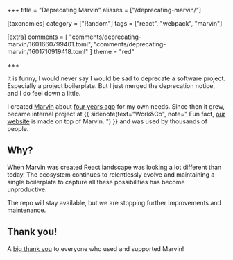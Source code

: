 +++
title = "Deprecating <span>Marvin</span>"
aliases = ["/deprecating-marvin/"]

[taxonomies]
category = ["Random"]
tags = ["react", "webpack", "marvin"]

[extra]
comments = [
  "comments/deprecating-marvin/1601660799401.toml",
  "comments/deprecating-marvin/1601710919418.toml"
]
theme = "red"

+++

It is funny, I would never say I would be sad to deprecate a software project. Especially a project boilerplate. But I just merged the deprecation notice, and I do feel down a little.

I created [Marvin](https://github.com/workco/marvin) about [four years ago](/blog/webpack-2-react-redux/) for my own needs. Since then it grew, became internal project at
{{ sidenote(text="Work&Co", note="
Fun fact, [our website](https://work.co) is made on top of Marvin.
") }}
and was used by thousands of people.

<!-- more -->

## Why?

When Marvin was created React landscape was looking a lot different than today. The ecosystem continues to relentlessly evolve and maintaining a single boilerplate to capture all these possibilities has become unproductive.

The repo will stay available, but we are stopping further improvements and maintenance.


## Thank you!

A [big thank you](https://en.wikipedia.org/wiki/So_Long,_and_Thanks_for_All_the_Fish) to everyone who used and supported Marvin!
